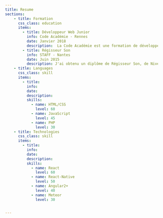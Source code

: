 ```yaml
---
title: Resume
sections:
    - title: Formation
      css_class: education
      items:
        - title: Développeur Web Junior
          info: Code Académie - Rennes
          date: Janvier 2018
          description:  La Code Académie est une formation de développeur web junior intensive en 8 mois. Au programme : un parcours personnalisé pouvant comprendre du HTML, CSS, PHP, JavaScript, Python, Ruby et leurs Frameworks respectif. Un diplôme de Niveau III reconnu par le RNCP peut être passer en fin de formation pour validé nos acquis.
        - title: Régisseur Son
          info: STAFF - Nantes
          date: Juin 2015
          description: J'ai obtenu un diplôme de Régisseur Son, de Niveau III avec mention Très Bien. J'y ai appris les spécificités du métier de régisseur et de celui de sonorisateur de concerts et de spectacles vivants. J'y ai dévelopé des compétences de gestion et d'organisation d'une équipe, le relationnel avec les artistes.
    - title: Languages
      css_class: skill
      items:
        - title:
          info:
          date:
          description:   
          skills:
            - name: HTML/CSS
              level: 60
            - name: JavaScript
              level: 45
            - name: PHP
              level: 30
    - title: Technologies
      css_class: skill
      items:
        - title:
          info:
          date:
          description:
          skills:
            - name: React
              level: 60
            - name: React-Native
              level: 50
            - name: Angular2+
              level: 40
            - name: Meteor
              level: 30


---
```


